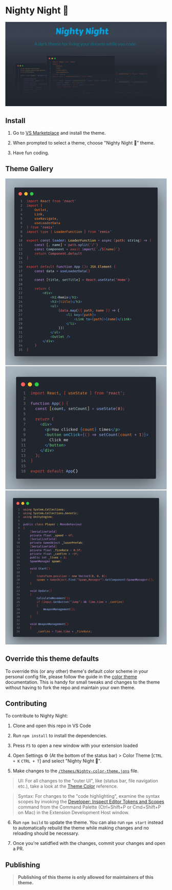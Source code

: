 # Nighty Night 🌙

![Nighty Night Cover Image](./image/nighty.png)

## Install

1. Go to [VS Marketplace](https://marketplace.visualstudio.com/items?itemName=ShafSpecs.nighty-night) and install the theme.

2. When prompted to select a theme, choose "Nighty Night 🌙" theme.

3. Have fun coding.

## Theme Gallery

![Image 1](./image/remix_code.png)
![Image 2](./image/react_code.png)
![Image 3](./image/cs_code.png)

## Override this theme defaults

To override this (or any other) theme's default color scheme in your personal config file, please follow the guide in the [color theme](https://code.visualstudio.com/api/extension-guides/color-theme) documentation. This is handy for small tweaks and changes to the theme without having to fork the repo and maintain your own theme.

## Contributing

To contribute to Nighty Night:

1. Clone and open this repo in VS Code

2. Run `npm install` to install the dependencies.

3. Press `F5` to open a new window with your extension loaded

4. Open Settings ⚙ (At the bottom of the status bar) > Color Theme [`CTRL + K` `CTRL + T`] and select "Nighty Night 🌙".

5. Make changes to the [`/themes/Nighty-color-theme.jons`](https://github.com/ShafSpecs/Nighty-Night-Theme/blob/main/themes/Nighty-color-theme.json) file.

> UI: For all changes to the "outer UI", like (status bar, file navigation etc.), take a look at the [Theme Color](https://code.visualstudio.com/api/references/theme-color) reference.

>Syntax: For changes to the "code highlighting", examine the syntax scopes by invoking the [Developer: Inspect Editor Tokens and Scopes](https://code.visualstudio.com/api/language-extensions/syntax-highlight-guide#scope-inspector) command from the Command Palette (Ctrl+Shift+P or Cmd+Shift+P on Mac) in the Extension Development Host window.

6. Run `npm build` to update the theme. You can also run `npm start` instead to automatically rebuild the theme while making changes and no reloading should be necessary.

7. Once you're satidfied with the changes, commit your changes and open a PR.

## Publishing

> **Publishing of this theme is only allowed for maintainers of this theme.**

